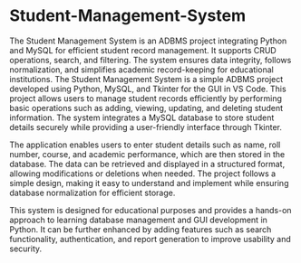 # Student-Management-System
The Student Management System is an ADBMS project integrating Python and MySQL for efficient student record management. It supports CRUD operations, search, and filtering. The system ensures data integrity, follows normalization, and simplifies academic record-keeping for educational institutions.
The Student Management System is a simple ADBMS project developed using Python, MySQL, and Tkinter for the GUI in VS Code. This project allows users to manage student records efficiently by performing basic operations such as adding, viewing, updating, and deleting student information. The system integrates a MySQL database to store student details securely while providing a user-friendly interface through Tkinter.

The application enables users to enter student details such as name, roll number, course, and academic performance, which are then stored in the database. The data can be retrieved and displayed in a structured format, allowing modifications or deletions when needed. The project follows a simple design, making it easy to understand and implement while ensuring database normalization for efficient storage.

This system is designed for educational purposes and provides a hands-on approach to learning database management and GUI development in Python. It can be further enhanced by adding features such as search functionality, authentication, and report generation to improve usability and security.
